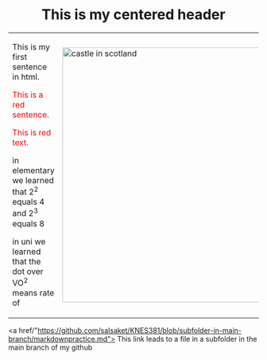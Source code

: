 <!DOCTYPE html>
<html>
<body>

<h1 style="text-align:center;"> This is my centered header </h1>

<table>
	<tr>
		<td>
<p> This is my first sentence in html. </p>

<p> <span style="color: red;">This is a red sentence.</span> </p>

<span style="color: red;">This is red text.</span>

<p> in elementary we learned that 2<sup>2</sup> equals 4 and 2<sup>3</sup> equals 8 </p>

<p> in uni we learned that the dot over VO<sup>2</sup> means rate of </p>
		</td>
		<td>
		<img src="https://media.onthemarket.com/properties/13899809/1465804485/image-3-1024x1024.jpg" alt="castle in scotland" width="512" height="512">
		</td>
	</tr>
</table>

<a href/"https://github.com/salsaket/KNES381/blob/subfolder-in-main-branch/markdownpractice.md"> This link leads to a file in a subfolder in the main branch of my github </a>

</body>
</html>